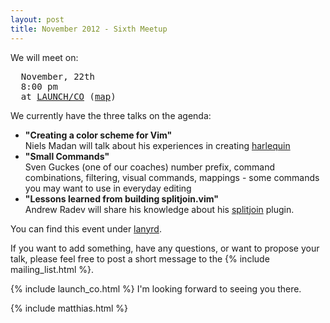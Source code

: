 ```yaml
---
layout: post
title: November 2012 - Sixth Meetup
---
```


We will meet on:

<pre>
  November, 22th
  8:00 pm
  at <a href="https://launchco.com/etc/#coworking">LAUNCH/CO</a> (<a href="http://g.co/maps/k62eb">map</a>)
</pre>

We currently have the three talks on the agenda:

<ul>
    <li>
      <strong>"Creating a color scheme for Vim"</strong>
      <br />
      Niels Madan will talk about his experiences in creating <a href="git://github.com/nielsmadan/harlequin.git">harlequin</a>
    </li>
    <li>
      <strong>"Small Commands"</strong>
      <br />
      Sven Guckes (one of our coaches) number prefix, command combinations, filtering, visual
      commands, mappings - some commands you may want to use in everyday editing
    </li>
    <li>
      <strong>"Lessons learned from building splitjoin.vim"</strong>
      <br />
      Andrew Radev will share his knowledge about his <a
      href="https://github.com/AndrewRadev/splitjoin.vim">splitjoin</a> plugin.
    </li>
</ul>

You can find this event under [lanyrd](http://lanyrd.com/2012/vimberlin-2-november/).

If you want to add something, have any questions, or want to propose your talk,  please feel free to post a
short message to the {% include mailing_list.html %}.

{% include launch_co.html %} I'm looking forward to seeing you there.

{% include matthias.html %}


